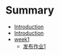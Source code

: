 # Summary

* [Introduction](readmemd.md)
* [Introduction](readme.md)
* [week1](week1/README.md)
   * [发布作业1](week1/issue5.md)

